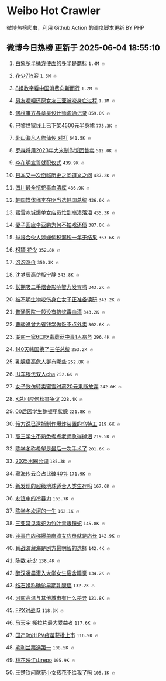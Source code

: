 # Weibo Hot Crawler 



微博热榜爬虫，利用 Github Action 的调度脚本更新 BY PHP 


## 微博今日热榜 更新于 2025-06-04 18:55:10 
1. [白象多半桶方便面的多半是商标](https://s.weibo.com/weibo?q=%23%E7%99%BD%E8%B1%A1%E5%A4%9A%E5%8D%8A%E6%A1%B6%E6%96%B9%E4%BE%BF%E9%9D%A2%E7%9A%84%E5%A4%9A%E5%8D%8A%E6%98%AF%E5%95%86%E6%A0%87%23&t=31&band_rank=1&Refer=top) `1.4M 🔥` 

1. [花少7阵容](https://s.weibo.com/weibo?q=%E8%8A%B1%E5%B0%917%E9%98%B5%E5%AE%B9&t=31&band_rank=2&Refer=top) `1.3M 🔥` 

1. [8组数字看中国消费向新而行](https://s.weibo.com/weibo?q=%238%E7%BB%84%E6%95%B0%E5%AD%97%E7%9C%8B%E4%B8%AD%E5%9B%BD%E6%B6%88%E8%B4%B9%E5%90%91%E6%96%B0%E8%80%8C%E8%A1%8C%23&t=31&band_rank=3&Refer=top) `1.2M 🔥` 

1. [男友哽咽还原女友三亚被咬身亡过程](https://s.weibo.com/weibo?q=%23%E7%94%B7%E5%8F%8B%E5%93%BD%E5%92%BD%E8%BF%98%E5%8E%9F%E5%A5%B3%E5%8F%8B%E4%B8%89%E4%BA%9A%E8%A2%AB%E5%92%AC%E8%BA%AB%E4%BA%A1%E8%BF%87%E7%A8%8B%23&t=31&band_rank=4&Refer=top) `1.1M 🔥` 

1. [何秋亊方与章昊设计师沟通记录](https://s.weibo.com/weibo?q=%23%E4%BD%95%E7%A7%8B%E4%BA%8A%E6%96%B9%E4%B8%8E%E7%AB%A0%E6%98%8A%E8%AE%BE%E8%AE%A1%E5%B8%88%E6%B2%9F%E9%80%9A%E8%AE%B0%E5%BD%95%23&t=31&band_rank=5&Refer=top) `859.0K 🔥` 

1. [巴黎世家线上已下架4500元半身裙](https://s.weibo.com/weibo?q=%23%E5%B7%B4%E9%BB%8E%E4%B8%96%E5%AE%B6%E7%BA%BF%E4%B8%8A%E5%B7%B2%E4%B8%8B%E6%9E%B64500%E5%85%83%E5%8D%8A%E8%BA%AB%E8%A3%99%23&t=31&band_rank=6&Refer=top) `775.3K 🔥` 

1. [赴山海凡人修仙传 对打](https://s.weibo.com/weibo?q=%E8%B5%B4%E5%B1%B1%E6%B5%B7%E5%87%A1%E4%BA%BA%E4%BF%AE%E4%BB%99%E4%BC%A0%20%E5%AF%B9%E6%89%93&t=31&band_rank=7&Refer=top) `641.5K 🔥` 

1. [罗森将用2023年大米制作饭团售卖](https://s.weibo.com/weibo?q=%23%E7%BD%97%E6%A3%AE%E5%B0%86%E7%94%A82023%E5%B9%B4%E5%A4%A7%E7%B1%B3%E5%88%B6%E4%BD%9C%E9%A5%AD%E5%9B%A2%E5%94%AE%E5%8D%96%23&t=31&band_rank=8&Refer=top) `512.0K 🔥` 

1. [李在明宣誓就职仪式](https://s.weibo.com/weibo?q=%23%E6%9D%8E%E5%9C%A8%E6%98%8E%E5%AE%A3%E8%AA%93%E5%B0%B1%E8%81%8C%E4%BB%AA%E5%BC%8F%23&t=31&band_rank=9&Refer=top) `439.9K 🔥` 

1. [日本又一次面临历史之问道义之问](https://s.weibo.com/weibo?q=%23%E6%97%A5%E6%9C%AC%E5%8F%88%E4%B8%80%E6%AC%A1%E9%9D%A2%E4%B8%B4%E5%8E%86%E5%8F%B2%E4%B9%8B%E9%97%AE%E9%81%93%E4%B9%89%E4%B9%8B%E9%97%AE%23&t=31&band_rank=10&Refer=top) `437.2K 🔥` 

1. [四川最全抗蛇毒血清库](https://s.weibo.com/weibo?q=%23%E5%9B%9B%E5%B7%9D%E6%9C%80%E5%85%A8%E6%8A%97%E8%9B%87%E6%AF%92%E8%A1%80%E6%B8%85%E5%BA%93%23&t=31&band_rank=11&Refer=top) `436.9K 🔥` 

1. [韩国媒体称李在明当选韩国总统](https://s.weibo.com/weibo?q=%23%E9%9F%A9%E5%9B%BD%E5%AA%92%E4%BD%93%E7%A7%B0%E6%9D%8E%E5%9C%A8%E6%98%8E%E5%BD%93%E9%80%89%E9%9F%A9%E5%9B%BD%E6%80%BB%E7%BB%9F%23&t=31&band_rank=12&Refer=top) `436.6K 🔥` 

1. [蜜雪冰城爆单女店员忙到崩溃落泪](https://s.weibo.com/weibo?q=%23%E8%9C%9C%E9%9B%AA%E5%86%B0%E5%9F%8E%E7%88%86%E5%8D%95%E5%A5%B3%E5%BA%97%E5%91%98%E5%BF%99%E5%88%B0%E5%B4%A9%E6%BA%83%E8%90%BD%E6%B3%AA%23&t=31&band_rank=13&Refer=top) `435.3K 🔥` 

1. [妻子回应李亚鹏为何不拍戏还债](https://s.weibo.com/weibo?q=%23%E5%A6%BB%E5%AD%90%E5%9B%9E%E5%BA%94%E6%9D%8E%E4%BA%9A%E9%B9%8F%E4%B8%BA%E4%BD%95%E4%B8%8D%E6%8B%8D%E6%88%8F%E8%BF%98%E5%80%BA%23&t=31&band_rank=14&Refer=top) `387.0K 🔥` 

1. [举报合伙人涉嫌偷税漏税一年无结果](https://s.weibo.com/weibo?q=%23%E4%B8%BE%E6%8A%A5%E5%90%88%E4%BC%99%E4%BA%BA%E6%B6%89%E5%AB%8C%E5%81%B7%E7%A8%8E%E6%BC%8F%E7%A8%8E%E4%B8%80%E5%B9%B4%E6%97%A0%E7%BB%93%E6%9E%9C%23&t=31&band_rank=15&Refer=top) `363.6K 🔥` 

1. [柯颖 花少](https://s.weibo.com/weibo?q=%E6%9F%AF%E9%A2%96%20%E8%8A%B1%E5%B0%91&t=31&band_rank=16&Refer=top) `352.8K 🔥` 

1. [泡泡涨价](https://s.weibo.com/weibo?q=%E6%B3%A1%E6%B3%A1%E6%B6%A8%E4%BB%B7&t=31&band_rank=17&Refer=top) `350.3K 🔥` 

1. [沈梦辰高仿版宁静](https://s.weibo.com/weibo?q=%23%E6%B2%88%E6%A2%A6%E8%BE%B0%E9%AB%98%E4%BB%BF%E7%89%88%E5%AE%81%E9%9D%99%23&t=31&band_rank=18&Refer=top) `343.8K 🔥` 

1. [长期吸二手烟会影响智力发育吗](https://s.weibo.com/weibo?q=%E9%95%BF%E6%9C%9F%E5%90%B8%E4%BA%8C%E6%89%8B%E7%83%9F%E4%BC%9A%E5%BD%B1%E5%93%8D%E6%99%BA%E5%8A%9B%E5%8F%91%E8%82%B2%E5%90%97&t=31&band_rank=19&Refer=top) `343.2K 🔥` 

1. [被不明生物咬伤身亡女子正准备读研](https://s.weibo.com/weibo?q=%23%E8%A2%AB%E4%B8%8D%E6%98%8E%E7%94%9F%E7%89%A9%E5%92%AC%E4%BC%A4%E8%BA%AB%E4%BA%A1%E5%A5%B3%E5%AD%90%E6%AD%A3%E5%87%86%E5%A4%87%E8%AF%BB%E7%A0%94%23&t=31&band_rank=20&Refer=top) `343.2K 🔥` 

1. [普通医院一般没有抗蛇毒血清](https://s.weibo.com/weibo?q=%23%E6%99%AE%E9%80%9A%E5%8C%BB%E9%99%A2%E4%B8%80%E8%88%AC%E6%B2%A1%E6%9C%89%E6%8A%97%E8%9B%87%E6%AF%92%E8%A1%80%E6%B8%85%23&t=31&band_rank=21&Refer=top) `343.2K 🔥` 

1. [曹骏说曾为省钱学做饭不点外卖](https://s.weibo.com/weibo?q=%23%E6%9B%B9%E9%AA%8F%E8%AF%B4%E6%9B%BE%E4%B8%BA%E7%9C%81%E9%92%B1%E5%AD%A6%E5%81%9A%E9%A5%AD%E4%B8%8D%E7%82%B9%E5%A4%96%E5%8D%96%23&t=31&band_rank=22&Refer=top) `302.6K 🔥` 

1. [湖南一家6口吃毒蘑菇中毒1人病危](https://s.weibo.com/weibo?q=%23%E6%B9%96%E5%8D%97%E4%B8%80%E5%AE%B66%E5%8F%A3%E5%90%83%E6%AF%92%E8%98%91%E8%8F%87%E4%B8%AD%E6%AF%921%E4%BA%BA%E7%97%85%E5%8D%B1%23&t=31&band_rank=23&Refer=top) `296.4K 🔥` 

1. [140天韩国换了三任总统](https://s.weibo.com/weibo?q=%23140%E5%A4%A9%E9%9F%A9%E5%9B%BD%E6%8D%A2%E4%BA%86%E4%B8%89%E4%BB%BB%E6%80%BB%E7%BB%9F%23&t=31&band_rank=24&Refer=top) `253.2K 🔥` 

1. [乳腺癌高危人群有哪些](https://s.weibo.com/weibo?q=%23%E4%B9%B3%E8%85%BA%E7%99%8C%E9%AB%98%E5%8D%B1%E4%BA%BA%E7%BE%A4%E6%9C%89%E5%93%AA%E4%BA%9B%23&t=31&band_rank=25&Refer=top) `252.8K 🔥` 

1. [IU车银优双人cha](https://s.weibo.com/weibo?q=%23IU%E8%BD%A6%E9%93%B6%E4%BC%98%E5%8F%8C%E4%BA%BAcha%23&t=31&band_rank=26&Refer=top) `252.6K 🔥` 

1. [女子效仿转卖蜜雪时薪20元果断放弃](https://s.weibo.com/weibo?q=%23%E5%A5%B3%E5%AD%90%E6%95%88%E4%BB%BF%E8%BD%AC%E5%8D%96%E8%9C%9C%E9%9B%AA%E6%97%B6%E8%96%AA20%E5%85%83%E6%9E%9C%E6%96%AD%E6%94%BE%E5%BC%83%23&t=31&band_rank=27&Refer=top) `242.0K 🔥` 

1. [K总回应何秋亊争议](https://s.weibo.com/weibo?q=%23K%E6%80%BB%E5%9B%9E%E5%BA%94%E4%BD%95%E7%A7%8B%E4%BA%8A%E4%BA%89%E8%AE%AE%23&t=31&band_rank=28&Refer=top) `228.4K 🔥` 

1. [00后医学生整顿甲状腺](https://s.weibo.com/weibo?q=00%E5%90%8E%E5%8C%BB%E5%AD%A6%E7%94%9F%E6%95%B4%E9%A1%BF%E7%94%B2%E7%8A%B6%E8%85%BA&t=31&band_rank=29&Refer=top) `221.8K 🔥` 

1. [俄方说已逮捕制作爆炸装置的乌特工](https://s.weibo.com/weibo?q=%23%E4%BF%84%E6%96%B9%E8%AF%B4%E5%B7%B2%E9%80%AE%E6%8D%95%E5%88%B6%E4%BD%9C%E7%88%86%E7%82%B8%E8%A3%85%E7%BD%AE%E7%9A%84%E4%B9%8C%E7%89%B9%E5%B7%A5%23&t=31&band_rank=30&Refer=top) `219.6K 🔥` 

1. [高三学生不熟悉考点老师急得掉泪](https://s.weibo.com/weibo?q=%23%E9%AB%98%E4%B8%89%E5%AD%A6%E7%94%9F%E4%B8%8D%E7%86%9F%E6%82%89%E8%80%83%E7%82%B9%E8%80%81%E5%B8%88%E6%80%A5%E5%BE%97%E6%8E%89%E6%B3%AA%23&t=31&band_rank=31&Refer=top) `219.5K 🔥` 

1. [陈学冬称希望是最后一次手术了](https://s.weibo.com/weibo?q=%23%E9%99%88%E5%AD%A6%E5%86%AC%E7%A7%B0%E5%B8%8C%E6%9C%9B%E6%98%AF%E6%9C%80%E5%90%8E%E4%B8%80%E6%AC%A1%E6%89%8B%E6%9C%AF%E4%BA%86%23&t=31&band_rank=32&Refer=top) `201.6K 🔥` 

1. [2025出圈台词](https://s.weibo.com/weibo?q=%232025%E5%87%BA%E5%9C%88%E5%8F%B0%E8%AF%8D%23&t=31&band_rank=33&Refer=top) `185.3K 🔥` 

1. [藏海传云合占比破40%](https://s.weibo.com/weibo?q=%23%E8%97%8F%E6%B5%B7%E4%BC%A0%E4%BA%91%E5%90%88%E5%8D%A0%E6%AF%94%E7%A0%B440%25%23&t=31&band_rank=34&Refer=top) `171.9K 🔥` 

1. [新发现的超级地球适合人类生存吗](https://s.weibo.com/weibo?q=%E6%96%B0%E5%8F%91%E7%8E%B0%E7%9A%84%E8%B6%85%E7%BA%A7%E5%9C%B0%E7%90%83%E9%80%82%E5%90%88%E4%BA%BA%E7%B1%BB%E7%94%9F%E5%AD%98%E5%90%97&t=31&band_rank=35&Refer=top) `167.6K 🔥` 

1. [友谊中的冷暴力](https://s.weibo.com/weibo?q=%E5%8F%8B%E8%B0%8A%E4%B8%AD%E7%9A%84%E5%86%B7%E6%9A%B4%E5%8A%9B&t=31&band_rank=36&Refer=top) `163.7K 🔥` 

1. [陈学冬坎坷的一生](https://s.weibo.com/weibo?q=%23%E9%99%88%E5%AD%A6%E5%86%AC%E5%9D%8E%E5%9D%B7%E7%9A%84%E4%B8%80%E7%94%9F%23&t=31&band_rank=37&Refer=top) `162.1K 🔥` 

1. [三亚常见毒蛇为竹叶青眼镜蛇](https://s.weibo.com/weibo?q=%23%E4%B8%89%E4%BA%9A%E5%B8%B8%E8%A7%81%E6%AF%92%E8%9B%87%E4%B8%BA%E7%AB%B9%E5%8F%B6%E9%9D%92%E7%9C%BC%E9%95%9C%E8%9B%87%23&t=31&band_rank=38&Refer=top) `145.8K 🔥` 

1. [涉事门店称爆单崩溃女店员就是店长](https://s.weibo.com/weibo?q=%23%E6%B6%89%E4%BA%8B%E9%97%A8%E5%BA%97%E7%A7%B0%E7%88%86%E5%8D%95%E5%B4%A9%E6%BA%83%E5%A5%B3%E5%BA%97%E5%91%98%E5%B0%B1%E6%98%AF%E5%BA%97%E9%95%BF%23&t=31&band_rank=39&Refer=top) `142.9K 🔥` 

1. [肖战演藏海是剧方最明智的选择](https://s.weibo.com/weibo?q=%23%E8%82%96%E6%88%98%E6%BC%94%E8%97%8F%E6%B5%B7%E6%98%AF%E5%89%A7%E6%96%B9%E6%9C%80%E6%98%8E%E6%99%BA%E7%9A%84%E9%80%89%E6%8B%A9%23&t=31&band_rank=40&Refer=top) `142.4K 🔥` 

1. [陈数 花少](https://s.weibo.com/weibo?q=%E9%99%88%E6%95%B0%20%E8%8A%B1%E5%B0%91&t=31&band_rank=41&Refer=top) `138.4K 🔥` 

1. [醉汉凌晨潜入大学女生宿舍睡觉](https://s.weibo.com/weibo?q=%23%E9%86%89%E6%B1%89%E5%87%8C%E6%99%A8%E6%BD%9C%E5%85%A5%E5%A4%A7%E5%AD%A6%E5%A5%B3%E7%94%9F%E5%AE%BF%E8%88%8D%E7%9D%A1%E8%A7%89%23&t=31&band_rank=42&Refer=top) `134.2K 🔥` 

1. [结石姐称确诊早期乳腺癌](https://s.weibo.com/weibo?q=%23%E7%BB%93%E7%9F%B3%E5%A7%90%E7%A7%B0%E7%A1%AE%E8%AF%8A%E6%97%A9%E6%9C%9F%E4%B9%B3%E8%85%BA%E7%99%8C%23&t=31&band_rank=43&Refer=top) `132.2K 🔥` 

1. [河南高温与其他城市有什么差异](https://s.weibo.com/weibo?q=%E6%B2%B3%E5%8D%97%E9%AB%98%E6%B8%A9%E4%B8%8E%E5%85%B6%E4%BB%96%E5%9F%8E%E5%B8%82%E6%9C%89%E4%BB%80%E4%B9%88%E5%B7%AE%E5%BC%82&t=31&band_rank=44&Refer=top) `121.8K 🔥` 

1. [FPX对战IG](https://s.weibo.com/weibo?q=%23FPX%E5%AF%B9%E6%88%98IG%23&t=31&band_rank=45&Refer=top) `118.3K 🔥` 

1. [马天宇 撕拉片最大受益者](https://s.weibo.com/weibo?q=%E9%A9%AC%E5%A4%A9%E5%AE%87%20%E6%92%95%E6%8B%89%E7%89%87%E6%9C%80%E5%A4%A7%E5%8F%97%E7%9B%8A%E8%80%85&t=31&band_rank=46&Refer=top) `117.6K 🔥` 

1. [国产9价HPV疫苗获批上市](https://s.weibo.com/weibo?q=%23%E5%9B%BD%E4%BA%A79%E4%BB%B7HPV%E7%96%AB%E8%8B%97%E8%8E%B7%E6%89%B9%E4%B8%8A%E5%B8%82%23&t=31&band_rank=47&Refer=top) `116.9K 🔥` 

1. [毛利兰票选第一](https://s.weibo.com/weibo?q=%E6%AF%9B%E5%88%A9%E5%85%B0%E7%A5%A8%E9%80%89%E7%AC%AC%E4%B8%80&t=31&band_rank=48&Refer=top) `108.5K 🔥` 

1. [桃花映江山repo](https://s.weibo.com/weibo?q=%23%E6%A1%83%E8%8A%B1%E6%98%A0%E6%B1%9F%E5%B1%B1repo%23&t=31&band_rank=49&Refer=top) `105.9K 🔥` 

1. [王楚钦问献花小女孩花不给我了吗](https://s.weibo.com/weibo?q=%23%E7%8E%8B%E6%A5%9A%E9%92%A6%E9%97%AE%E7%8C%AE%E8%8A%B1%E5%B0%8F%E5%A5%B3%E5%AD%A9%E8%8A%B1%E4%B8%8D%E7%BB%99%E6%88%91%E4%BA%86%E5%90%97%23&t=31&band_rank=50&Refer=top) `105.1K 🔥` 

